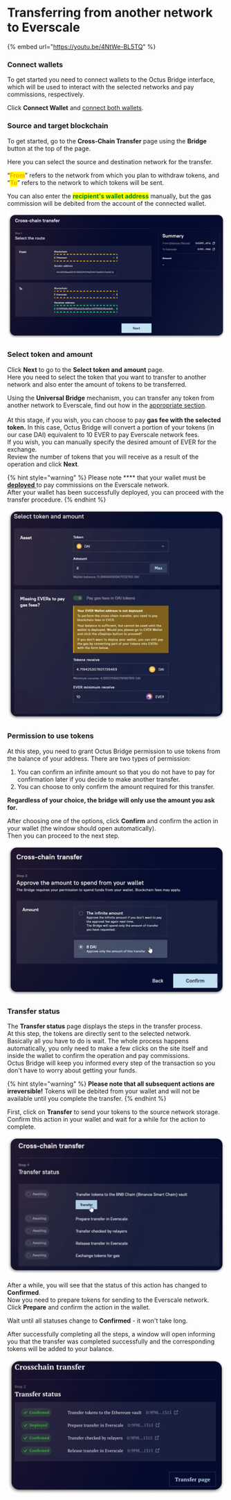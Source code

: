 # Transferring from another network to Everscale

{% embed url="https://youtu.be/4NtWe-BL5TQ" %}

### Connect wallets

To get started you need to connect wallets to the Octus Bridge interface, which will be used to interact with the selected networks and pay commissions, respectively.

Click **Connect Wallet** and [connect both wallets](../../../getting-started/how-to-connect-wallets.md#connect-wallets).

### Source and target blockchain

To get started, go to the **Cross-Chain Transfer** page using the **Bridge** button at the top of the page.

Here you can select the source and destination network for the transfer.

“<mark style="color:orange;">**From**</mark>” refers to the network from which you plan to withdraw tokens, and “<mark style="color:orange;">**To**</mark>” refers to the network to which tokens will be sent.

You can also enter the <mark style="color:green;">**recipient's wallet address**</mark> manually, but the gas commission will be debited from the account of the connected wallet.

![](<../../../.gitbook/assets/image (5).png>)

### Select token and amount

Click **Next** to go to the **Select token and amount** page.\
Here you need to select the token that you want to transfer to another network and also enter the amount of tokens to be transferred.

Using the **Universal Bridge** mechanism, you can transfer any token from another network to Everscale, find out how in the [appropriate section](../../concepts/universal-bridge.md).\
\
At this stage, if you wish, you can choose to pay **gas fee with the selected token.** In this case, Octus Bridge will convert a portion of your tokens (in our case DAI) equivalent to 10 EVER to pay Everscale network fees.\
If you wish, you can manually specify the desired amount of EVER for the exchange.\
Review the number of tokens that you will receive as a result of the operation and click **Next**.

{% hint style="warning" %}
Please note \*\*\*\* that your wallet must be [**deployed** ](broken-reference)to pay commissions on the Everscale network.\
After your wallet has been successfully deployed, you can proceed with the transfer procedure.
{% endhint %}

![](<../../../.gitbook/assets/image (55).png>)

### Permission to use tokens

At this step, you need to grant Octus Bridge permission to use tokens from the balance of your address. There are two types of permission:

1. You can confirm an infinite amount so that you do not have to pay for confirmation later if you decide to make another transfer.
2. You can choose to only confirm the amount required for this transfer.

**Regardless of your choice, the bridge will only use the amount you ask for.**

After choosing one of the options, click **Confirm** and confirm the action in your wallet (the window should open automatically).\
Then you can proceed to the next step.

![](<../../../.gitbook/assets/image (12).png>)

### Transfer status

The **Transfer status** page displays the steps in the transfer process.\
At this step, the tokens are directly sent to the selected network.\
Basically all you have to do is wait. The whole process happens automatically, you only need to make a few clicks on the site itself and inside the wallet to confirm the operation and pay commissions.\
Octus Bridge will keep you informed every step of the transaction so you don't have to worry about getting your funds.

{% hint style="warning" %}
**Please note that all subsequent actions are irreversible!** Tokens will be debited from your wallet and will not be available until you complete the transfer.
{% endhint %}

First, click on **Transfer** to send your tokens to the source network storage. Confirm this action in your wallet and wait for a while for the action to complete.

![](<../../../.gitbook/assets/image (20).png>)

After a while, you will see that the status of this action has changed to **Confirmed**.\
Now you need to prepare tokens for sending to the Everscale network.\
Click **Prepare** and confirm the action in the wallet.

Wait until all statuses change to **Confirmed** - it won't take long.

After successfully completing all the steps, a window will open informing you that the transfer was completed successfully and the corresponding tokens will be added to your balance.

![](<../../../.gitbook/assets/image (21).png>)
